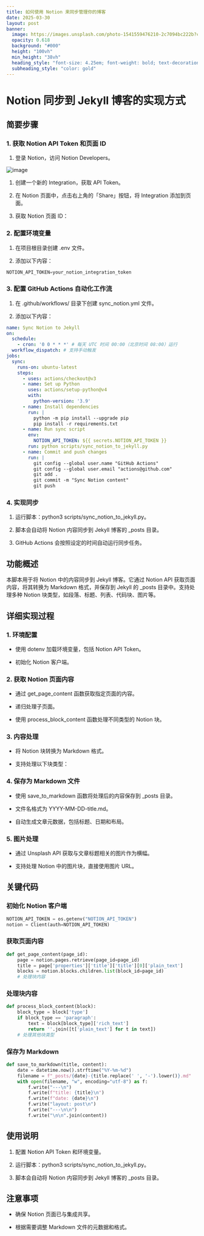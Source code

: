 ```yaml
---
title: 如何使用 Notion 来同步管理你的博客
date: 2025-03-30
layout: post
banner:
  image: https://images.unsplash.com/photo-1541559476210-2c7094bc222b?crop=entropy&cs=tinysrgb&fit=max&fm=jpg&ixid=M3w2OTIwMzJ8MHwxfHJhbmRvbXx8fHx8fHx8fDE3NDMzMDQwMjZ8&ixlib=rb-4.0.3&q=80&w=1080
  opacity: 0.618
  background: "#000"
  height: "100vh"
  min_height: "38vh"
  heading_style: "font-size: 4.25em; font-weight: bold; text-decoration: underline"
  subheading_style: "color: gold"
---
```


# Notion 同步到 Jekyll 博客的实现方式

## 简要步骤

### 1. 获取 Notion API Token 和页面 ID

1. 登录 Notion，访问 Notion Developers。

![image](https://prod-files-secure.s3.us-west-2.amazonaws.com/a7a0cc5a-89b9-4cda-8686-1fba0ca52f40/d19c1afe-dea5-4312-9333-786b0ba83054/image.png?X-Amz-Algorithm=AWS4-HMAC-SHA256&X-Amz-Content-Sha256=UNSIGNED-PAYLOAD&X-Amz-Credential=ASIAZI2LB466TTVKLKG7%2F20250330%2Fus-west-2%2Fs3%2Faws4_request&X-Amz-Date=20250330T030706Z&X-Amz-Expires=3600&X-Amz-Security-Token=IQoJb3JpZ2luX2VjEBsaCXVzLXdlc3QtMiJHMEUCICg%2FATm30wGDtTAI0FAO3K8ySTy4WyltCeUn4aNRX50TAiEA%2FAK1rmeR9sqYofLV32P%2FkD2J55BPma4DqTIFQKhAi6IqiAQIhP%2F%2F%2F%2F%2F%2F%2F%2F%2F%2FARAAGgw2Mzc0MjMxODM4MDUiDHZg8W5pf7%2F%2BBPqOzSrcA1%2FOvLkJ7p5uZASkBIkoEmoa4y6T3sX7J33CCQDh3weu1VEoGkaEEMEbOxzmNpooifPAI4tnqjRLcud6JZR7ZKFuLlBXfbUoExPIUBtjWw3xuYX80LHSmlcim5JeAKfwIeGCYjrYG2BMSwj3uSmTB%2BMRKJmhXdmGDzI%2BPfGnxrZdNkqZgkMM4S8CRlLdU2YtRMPXfEAPeXKrPYIjVBDh4OfevYedqjfYTOQLFA5tPyys6RONsZIyFVZcjfMN6VtuqciUbwvyjPnTOZN1o1XoMNkryC9Qkxzu3ANNoTYQlJxVm2%2Brqc9t%2FrgOiJ8HAsOmhayfxLlQmU%2FF%2FDSwep5NSfH9MX3l8lxWqSmDv%2F4OV8gib8OgwgAmmh%2BSxkxdKaBd16CsMi1JgaTgLakzEO4tWKw9utVYoAdUC%2FpQiwRjL6Bh%2F8Dhrr11jklvVTVnOtnZ1o2v3aa96L4irdRFKNk81J7%2Fnna%2FGjwXoDtB5%2B%2FXEK4ayF%2Bp6CwTIilnHXyOaMa6rphQ4SeKkd%2B7slhDOdKJUQr%2BcTk1XLV1bJP30Q8bkQwYdSMibU0dcqprGRZ%2B5r4J2Dmj2dnX3A6j9HDAQbMstJYn30QdAo9kwbLsx0svWJAk0h8gLINr2g15DWgjMOfpor8GOqUBcMMq117xaFWnmbVRXz9icFdKz1F3G6bS70o9xkUWVJCMdWMmKan9E4yV4DK4R1Me0Auj6Q0zUtN3VMP0kTze7tKFwHNXMnR0OqPZiuDytHzS88SW%2BwpwUMiFjF%2BREy5H8KECgrLoI2VC4oUYvXYNyfoTpeykcthAeAMfs%2BgRt%2BJTUU7BTzp5cABQIHqoqF9zSZsu0uE%2FJKVhRzp9TbymuKFA2Gjc&X-Amz-Signature=f08d04dd0efc98355ecd077a98ce89f92d8cd3f7cb437c0dce13bef7a6b2e29b&X-Amz-SignedHeaders=host&x-id=GetObject)

1. 创建一个新的 Integration，获取 API Token。

1. 在 Notion 页面中，点击右上角的「Share」按钮，将 Integration 添加到页面。

1. 获取 Notion 页面 ID：


### 2. 配置环境变量

1. 在项目根目录创建 .env 文件。

1. 添加以下内容：

```javascript
NOTION_API_TOKEN=your_notion_integration_token
```

### 3. 配置 GitHub Actions 自动化工作流

1. 在 .github/workflows/ 目录下创建 sync_notion.yml 文件。

1. 添加以下内容：

```yaml
name: Sync Notion to Jekyll
on:
  schedule:
    - cron: '0 0 * * *' # 每天 UTC 时间 00:00（北京时间 08:00）运行
  workflow_dispatch: # 支持手动触发
jobs:
  sync:
    runs-on: ubuntu-latest
    steps:
      - uses: actions/checkout@v3
      - name: Set up Python
        uses: actions/setup-python@v4
        with:
          python-version: '3.9'
      - name: Install dependencies
        run: |
          python -m pip install --upgrade pip
          pip install -r requirements.txt
      - name: Run sync script
        env:
          NOTION_API_TOKEN: ${{ secrets.NOTION_API_TOKEN }}
        run: python scripts/sync_notion_to_jekyll.py
      - name: Commit and push changes
        run: |
          git config --global user.name "GitHub Actions"
          git config --global user.email "actions@github.com"
          git add .
          git commit -m "Sync Notion content"
          git push
```

### 4. 实现同步

1. 运行脚本：python3 scripts/sync_notion_to_jekyll.py。

1. 脚本会自动将 Notion 内容同步到 Jekyll 博客的 _posts 目录。

1. GitHub Actions 会按照设定的时间自动运行同步任务。

## 功能概述

本脚本用于将 Notion 中的内容同步到 Jekyll 博客。它通过 Notion API 获取页面内容，将其转换为 Markdown 格式，并保存到 Jekyll 的 _posts 目录中。支持处理多种 Notion 块类型，如段落、标题、列表、代码块、图片等。

## 详细实现过程

### 1. 环境配置

- 使用 dotenv 加载环境变量，包括 Notion API Token。

- 初始化 Notion 客户端。

### 2. 获取 Notion 页面内容

- 通过 get_page_content 函数获取指定页面的内容。

- 递归处理子页面。

- 使用 process_block_content 函数处理不同类型的 Notion 块。

### 3. 内容处理

- 将 Notion 块转换为 Markdown 格式。

- 支持处理以下块类型：


### 4. 保存为 Markdown 文件

- 使用 save_to_markdown 函数将处理后的内容保存到 _posts 目录。

- 文件名格式为 YYYY-MM-DD-title.md。

- 自动生成文章元数据，包括标题、日期和布局。

### 5. 图片处理

- 通过 Unsplash API 获取与文章标题相关的图片作为横幅。

- 支持处理 Notion 中的图片块，直接使用图片 URL。

## 关键代码

### 初始化 Notion 客户端

```python
NOTION_API_TOKEN = os.getenv("NOTION_API_TOKEN")
notion = Client(auth=NOTION_API_TOKEN)
```

### 获取页面内容

```python
def get_page_content(page_id):
    page = notion.pages.retrieve(page_id=page_id)
    title = page['properties']['title']['title'][0]['plain_text']
    blocks = notion.blocks.children.list(block_id=page_id)
    # 处理块内容
```

### 处理块内容

```python
def process_block_content(block):
    block_type = block['type']
    if block_type == 'paragraph':
        text = block[block_type]['rich_text']
        return ''.join([t['plain_text'] for t in text])
    # 处理其他块类型
```

### 保存为 Markdown

```python
def save_to_markdown(title, content):
    date = datetime.now().strftime("%Y-%m-%d")
    filename = f"_posts/{date}-{title.replace(' ', '-').lower()}.md"
    with open(filename, "w", encoding="utf-8") as f:
        f.write("---\n")
        f.write(f"title: {title}\n")
        f.write(f"date: {date}\n")
        f.write("layout: post\n")
        f.write("---\n\n")
        f.write("\n\n".join(content))
```

## 使用说明

1. 配置 Notion API Token 和环境变量。

1. 运行脚本：python3 scripts/sync_notion_to_jekyll.py。

1. 脚本会自动将 Notion 内容同步到 Jekyll 博客的 _posts 目录。

## 注意事项

- 确保 Notion 页面已与集成共享。

- 根据需要调整 Markdown 文件的元数据和格式。